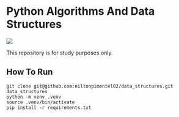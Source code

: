 # Python Algorithms And Data Structures
![](https://img.shields.io/badge/Python-3.11.0-blue.svg)

This repository is for study purposes only.

## How To Run

```
git clone git@github.com:niltonpimentel02/data_structures.git data_structures
python -m venv .venv
source .venv/bin/activate
pip install -r requirements.txt
```
